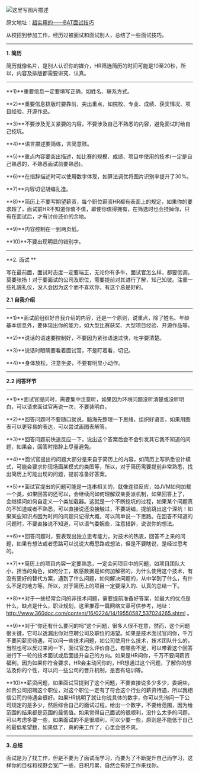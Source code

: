 ![这里写图片描述](http://img.blog.csdn.net/20160902160336122)
  
原文地址：[超实用的——BAT面试技巧](http://mp.weixin.qq.com/s?__biz=MzIxMTE0ODU5NQ==&mid=2650236862&idx=1&sn=8e2e15f8cebd19792c6249126f5c5e59#rd)

从校招到参加工作，经历过被面试和面试别人，总结了一些面试技巧。

****
**1.  简历**

简历就像名片，是别人认识你的媒介，HR筛选简历的时间可能是10至20秒，所以，内容及排版都需要讲究、认真。
****
**1)**重要信息一定要填写正确，如姓名、联系方式。

**2)**重要信息排版时要靠前，突出重点，如院校、专业、成绩、获奖情况、项目经验、开源作品。

**3)**不要涉及无关紧要的内容，不要涉及自己不熟悉的内容，避免面试时给自己挖坑。

**4)**语言描述要简练，言简意赅。

**5)**重点内容要突出描述，如比赛的规模、成绩、项目中使用的技术(一定是自己熟悉的，不熟悉面试前要熟悉)。

**6)**在措辞描述时可以使用数字体现，如算法调优将图片识别率提升了30%。

**7)**内容切记胡编乱造。

**8)**简历上不要写期望薪资，每个职位薪资HR都有表面上的规定，如果你的要求超了，面试前HR不知道你值不值，即使你值得拥有，在筛选时也会挂掉你，只有在面试后，才有讨价还价的余地。

**9)**内容控制在一到两页纸。

**10)**不要出现明显的错别字。

****
**2. 面试 **

写在最前面，面试时态度一定要端正，无论你有多牛，面试官怎么样，都要低调，莫要张扬！对于要面试的公司及职位，需要提前对其进行了解，知己知彼。注重一些礼貌礼仪，没人会因为这个而不喜欢你，有这个总是好的。

**2.1 自我介绍**
****
**1)**面试前组织好自我介绍的内容，还是一个原则，说重点，除了姓名、年龄基本信息外，要体现出你的能力，如大型比赛获奖、大型项目经验、开源作品等。

**2)**说话的语速要控制好，不要因为紧张语速过快，吐字要清楚。

**3)**说话时眼睛要看着面试官，不是盯着看，切记。

**4)**身体放松，注意坐姿，不要有明显小动作。
****

**2.2 问答环节**
****
**1)**面试官提问时，需要集中注意听，如果因为环境问题没听清楚或没听明白，可以请求面试官再说一次，不要装明白。

**2)**回答问题时不要随口就说，脑海先整理一下思绪，组织好语言，如果用图表可以更容易的表达，可以尝试画图表解答。

**3)**回答问题前快速反应一下，说出这个答案后会不会引发其它我不知道的问题，如果会，回答时措辞上尽量避免。

**4)**面试官提出的问题大部分是来自于简历上的内容，如简历上写熟悉设计模式，可能会要求你现场画某模式的类图等，所以，对于简历需要提前非常熟悉，找出简历上可能出现的问题，提前准备好答案。

**5)**面试官提出的问题可能是一连串相关的，就像连锁反应，如JVM如何加载一个类，如果回答的还可以，会继续问如何理解双亲委派机制，如果回答上了，
会继续问如何自定义一个类加载器。这就是一个不断挖坑的过程，如果某个问题真的不知道或者不熟悉，可以直接说还没接触过，不要胡编，提前跳出这个深坑！如果某些知识点因为时间的问题只记得大概，可以简单说一下思路。在回答不知道的问题时，不要直接说不知道，可以语气委婉些，注意措辞，说说你的想法。

**6)**回答问题时，要表现出独立思考能力，对技术的热衷，回答不上来的问题，如果有想法或者思路可以说说大概思路或想法，但是不要瞎说，是经过思考的。

**7)**简历上的项目内容一定要熟悉，一定会问项目中的问题，如项目团队大小，担当的角色，如何分工，敏感数据是如何加解密的，为什么使用这个技术，有没有更好的替代方案，遇到了什么问题，如何解决问题的，从中学到了什么，有什么不足的地方等。所以，对于简历上的项目一定要深入的、认真的总结一下。

**8)**对于一些经常会问的非技术问题，需要提前准备好答案，如最大的优点是什么，缺点是什么，职业规划，这里推荐一篇网络文章可供参考，地址：http://www.360doc.com/content/16/0224/14/19550587_537024265.shtml 。

**9)**对于“你还有什么要问的吗”这个问题，很多人很不在意，然而，这个问题很关键，它可以透漏出你对应聘公司及职位的渴望。如果是技术面试官问你，千万不要问薪资待遇，可以问一些技术问题，如公司使用什么技术，技术团队什么的，当然也可以反过来问一下，面试官怎么评价自己，有哪些不足，可以带着这个回答进行下一轮的技术面试或后面提升自己的方向。如果是HR问你，千万不要问薪资福利，因为如果你符合要求，HR会主动问你的，HR想通过这个问题，了解你的想法及你的个性，可以问一些公司的晋升机制，是否有培训等。

**10)**薪资问题，如果面试官提到了这个问题，不要直接说多少多少，委婉些，如贵公司招聘这个职位，对这个职位一定有了符合这个行业的薪资待遇，所以我相信公司的待遇会很好。如果HR挑明了就让你说具体的数字，你可以先询问一下公司规定的是多少，然后综合自己的面试过程，给出一个数字，不要给范围，因为给范围的结果都是范围的最低值。如果觉得自己面试的很顺利，没什么太多的问题，可以考虑多要一些，如果面试的不是很顺利，可以少要一些，原则是不能低于自己的最低希望数，如果低了，真的来工作了，心里会很不爽。

****
**3. 总结**

面试是为了找工作，但是不要为了面试而学习，而要为了不断提升自己而学习，这样你的目标和视野会宽广一些，日积月累，自然会有好工作来找你。
